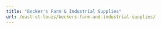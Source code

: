 ```yaml
---
title: "Becker's Farm & Industrial Supplies"
url: /east-st-louis/beckers-farm-and-industrial-supplies/
---
```

